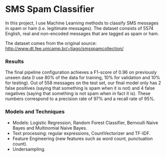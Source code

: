 # SMS Spam Classifier


In this project, I use Machine Learning methods to classify SMS messages in spam or ham (i.e. legitimate messages). The dataset consists of 5574 English, real and non-encoded messages that are tagged as spam or ham.

The dataset comes from the original source: http://www.dt.fee.unicamp.br/~tiago/smsspamcollection/


### Results


The final pipeline configuration achieves a F1-score of 0.96 on previously unseen data (I use 80% of the data for training, 10% for validation and 10% for testing). Out of 558 messages on the test set, our final model only has 2 false positives (saying that something is spam when it is not) and 4 false negatives (saying that something is not spam when in fact it is). These numbers correspond to a precision rate of 97% and a recall rate of 95%.


### Models and Techniques


- Models: Logistic Regression, Random Forest Classifier, Bernoulli Naive Bayes and Multinomial Naive Bayes.
- Text processing: regular expressions, CountVectorizer and TF-IDF.
-  Feature Engineering (new features such as word count, punctuation count).
-  Undersampling.
